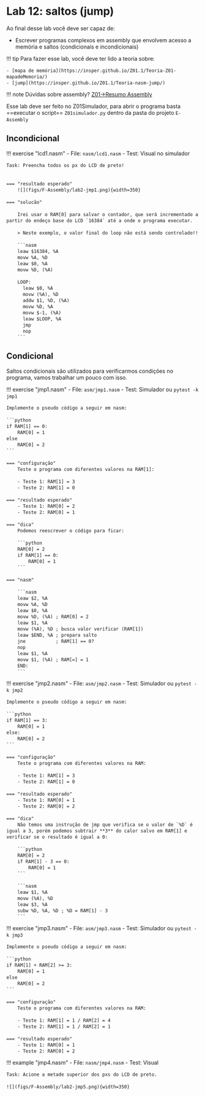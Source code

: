 # Lab 12: saltos (jump)

Ao final desse lab você deve ser capaz de:

- Escrever programas complexos em assembly que envolvem acesso a memória e saltos (condicionais e incondicionais)

!!! tip
    Para fazer esse lab, você deve ter lido a teoria sobre:
    
    - [mapa de memória](https://insper.github.io/Z01.1/Teoria-Z01-mapadeMemoria/)
    - [jump](https://insper.github.io/Z01.1/Teoria-nasm-jump/)

!!! note
    Dúvidas sobre assembly? [Z01->Resumo Assembly](https://insper.github.io/Z01.1/Util-Resumo-Assembly/)

Esse lab deve ser feito no Z01Simulador, para abrir o programa basta ==executar o script== `Z01simulador.py` dentro da pasta do projeto `E-Assembly`

## Incondicional

!!! exercise "lcd1.nasm" 
    - File: `nasm/lcd1.nasm`
    - Test: Visual no simulador
    
    Task: Preencha todos os px do LCD de preto!
    
    
    === "resultado esperado"
        ![](figs/F-Assembly/lab2-jmp1.png){width=350}
        
    === "solucão"
        
        Irei usar o RAM[0] para salvar o contador, que será incrementado a partir do endeço base do LCD `16384` até a onde o programa executar.
        
        > Neste exemplo, o valor final do loop não está sendo controlado!!
        
        ```nasm
        leaw $16384, %A
        movw %A, %D
        leaw $0, %A
        movw %D, (%A)
        
        LOOP:
          leaw $0, %A
          movw (%A), %D
          addw $1, %D, (%A)
          movw %D, %A
          movw $-1, (%A)
          leaw $LOOP, %A
          jmp
          nop
        ```

## Condicional

Saltos condicionais são utilizados para verificarmos condições no programa, vamos trabalhar um pouco com isso.


!!! exercise "jmp1.nasm" 
    - File: `asm/jmp1.nasm`
    - Test: Simulador ou `pytest -k jmp1`
    
    Implemente o pseudo código a seguir em nasm:
    
    ```python
    if RAM[1] == 0: 
        RAM[0] = 1
    else
        RAM[0] = 2
    ```
    
    === "configuração"
        Teste o programa com diferentes valores na RAM[1]:
        
        - Teste 1: RAM[1] = 3
        - Teste 2: RAM[1] = 0
        
    === "resultado esperado"
        - Teste 1: RAM[0] = 2
        - Teste 2: RAM[0] = 1
        
    === "dica"
        Podemos reescrever o código para ficar:

        ```python
        RAM[0] = 2
        if RAM[1] == 0: 
            RAM[0] = 1
        ```
    
    === "nasm"
    
        ```nasm
        leaw $2, %A
        movw %A, %D
        leaw $0, %A
        movw %D, (%A) ; RAM[0] = 2
        leaw $1, %A
        movw (%A), %D ; busca valor verificar (RAM[1])
        leaw $END, %A ; prepara salto
        jne           ; RAM[1] == 0?
        nop
        leaw $1, %A
        movw $1, (%A) ; RAM[=] = 1
        END:          
        ```
        
!!! exercise "jmp2.nasm" 
    - File: `asm/jmp2.nasm`
    - Test: Simulador ou `pytest -k jmp2`
    
    Implemente o pseudo código a seguir em nasm:
    
    ```python
    if RAM[1] == 3: 
        RAM[0] = 1
    else:
        RAM[0] = 2
    ```
    
    === "configuração"
        Teste o programa com diferentes valores na RAM:
        
        - Teste 1: RAM[1] = 3
        - Teste 2: RAM[1] = 0
        
    === "resultado esperado"
        - Teste 1: RAM[0] = 1
        - Teste 2: RAM[0] = 2
        
    === "dica"
        Não temos uma instrução de jmp que verifica se o valor de `%D` é igual a 3, porém podemos subtrair **3** do calor salvo em RAM[1] e verificar se o resultado é igual a 0:
        
        ```python
        RAM[0] = 2
        if RAM[1] - 3 == 0: 
            RAM[0] = 1
        ```
        
        ```nasm
        leaw $1, %A
        movw (%A), %D
        leaw $3, %A
        subw %D, %A, %D ; %D = RAM[1] - 3
        ```

!!! exercise "jmp3.nasm" 
    - File: `asm/jmp3.nasm`
    - Test: Simulador ou `pytest -k jmp3`
    
    Implemente o pseudo código a seguir em nasm:
    
    ```python
    if RAM[1] + RAM[2] >= 3: 
        RAM[0] = 1
    else
        RAM[0] = 2
    ```
    
    === "configuração"
        Teste o programa com diferentes valores na RAM:
        
        - Teste 1: RAM[1] = 1 / RAM[2] = 4
        - Teste 2: RAM[1] = 1 / RAM[2] = 1
        
    === "resultado esperado"
        - Teste 1: RAM[0] = 1
        - Teste 2: RAM[0] = 2

!!! example "jmp4.nasm" 
    - File: `nasm/jmp4.nasm`
    - Test: Visual
    
    Task: Acione a metade superior dos pxs do LCD de preto.
    
    ![](figs/F-Assembly/lab2-jmp5.png){width=350}
